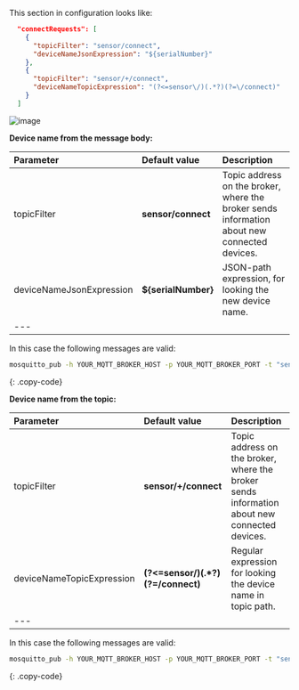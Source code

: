 This section in configuration looks like:
```json
  "connectRequests": [
    {
      "topicFilter": "sensor/connect",
      "deviceNameJsonExpression": "${serialNumber}"
    },
    {
      "topicFilter": "sensor/+/connect",
      "deviceNameTopicExpression": "(?<=sensor\/)(.*?)(?=\/connect)"
    }
  ]
```

![image](https://img.thingsboard.io/gateway/mqtt-connector/connect-request-example-1-ce.png)

**Device name from the message body:**

| **Parameter**            | **Default value**                    | **Description**                                                                              |
|:-------------------------|:-------------------------------------|:---------------------------------------------------------------------------------------------|
| topicFilter              | **sensor/connect**                   | Topic address on the broker, where the broker sends information about new connected devices. |
| deviceNameJsonExpression | **${serialNumber}**                  | JSON-path expression, for looking the new device name.                                       |
| ---                      

In this case the following messages are valid:

```bash
mosquitto_pub -h YOUR_MQTT_BROKER_HOST -p YOUR_MQTT_BROKER_PORT -t "sensor/connect" -m '{"serialNumber":"SN-001"}'
```
{: .copy-code}

**Device name from the topic:**

| **Parameter**             | **Default value**                    | **Description**                                                                              |
|:--------------------------|:-------------------------------------|:---------------------------------------------------------------------------------------------|
| topicFilter               | **sensor/+/connect**                 | Topic address on the broker, where the broker sends information about new connected devices. |
| deviceNameTopicExpression | **(?<=sensor\/)(.\*?)(?=\/connect)** | Regular expression for looking the device name in topic path.                                |
| ---                       

In this case the following messages are valid:

```bash
mosquitto_pub -h YOUR_MQTT_BROKER_HOST -p YOUR_MQTT_BROKER_PORT -t "sensor/SN-001/connect" -m ''
```
{: .copy-code}